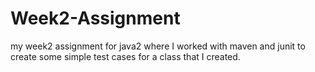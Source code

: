 # Week2-Assignment
 my week2 assignment for java2
where I worked with maven and junit to create some simple test cases for a class that I created.

